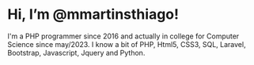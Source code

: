 # Hi, I’m @mmartinsthiago!

I'm a PHP programmer since 2016 and actually in college for Computer Science since may/2023. I know a bit of PHP, Html5, CSS3, SQL, Laravel, Bootstrap, Javascript, Jquery and Python.
